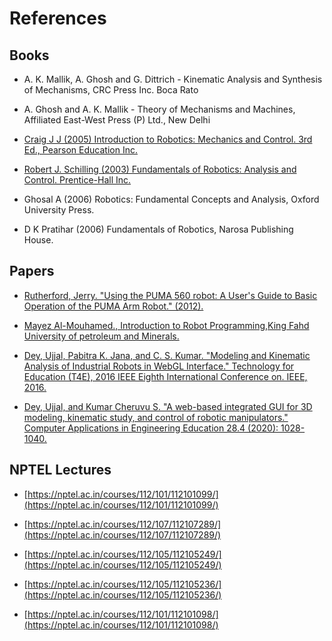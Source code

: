 # References

## Books

- A. K. Mallik, A. Ghosh and G. Dittrich - Kinematic Analysis and Synthesis of Mechanisms, CRC Press Inc. Boca Rato

- A. Ghosh and A. K. Mallik - Theory of Mechanisms and Machines, Affiliated East-West Press (P) Ltd., New Delhi

- [Craig J J (2005) Introduction to Robotics: Mechanics and Control. 3rd Ed., Pearson Education Inc.](http://www.mech.sharif.ir/c/document_library/get_file?uuid=5a4bb247-1430-4e46-942c-d692dead831f&groupId=14040)

- [Robert J. Schilling (2003) Fundamentals of Robotics: Analysis and Control. Prentice-Hall Inc.](http://manaindustry-co.ir/fa/Downloads/Fundamentals%20of%20robotics.pdf)

- Ghosal A (2006) Robotics: Fundamental Concepts and Analysis, Oxford University Press.

- D K Pratihar (2006) Fundamentals of Robotics, Narosa Publishing House.

## Papers

- [Rutherford, Jerry. "Using the PUMA 560 robot: A User's Guide to Basic Operation of the PUMA Arm Robot." (2012).](http://rutherford-robotics.com/PUMA/USING%20THE%20PUMA%20ROBOT.pdf)

- [Mayez Al-Mouhamed., Introduction to Robot Programming,King Fahd University of petroleum and Minerals.](https://faculty.kfupm.edu.sa/COE/mayez/ps-coe584/core/chap6.pdf)

- [Dey, Ujjal, Pabitra K. Jana, and C. S. Kumar. "Modeling and Kinematic Analysis of Industrial Robots in WebGL Interface." Technology for Education (T4E), 2016 IEEE Eighth International Conference on. IEEE, 2016.](http://ieeexplore.ieee.org/abstract/document/7814842/)

- [Dey, Ujjal, and Kumar Cheruvu S. "A web-based integrated GUI for 3D modeling, kinematic study, and control of robotic manipulators." Computer Applications in Engineering Education 28.4 (2020): 1028-1040.](https://onlinelibrary.wiley.com/doi/full/10.1002/cae.22282)

## NPTEL Lectures

- [https://nptel.ac.in/courses/112/101/112101099/](https://nptel.ac.in/courses/112/101/112101099/)

- [https://nptel.ac.in/courses/112/107/112107289/](https://nptel.ac.in/courses/112/107/112107289/)

- [https://nptel.ac.in/courses/112/105/112105249/](https://nptel.ac.in/courses/112/105/112105249/)

- [https://nptel.ac.in/courses/112/105/112105236/](https://nptel.ac.in/courses/112/105/112105236/)

- [https://nptel.ac.in/courses/112/101/112101098/](https://nptel.ac.in/courses/112/101/112101098/)

